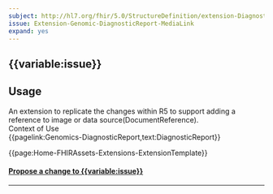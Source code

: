 ```yaml
---
subject: http://hl7.org/fhir/5.0/StructureDefinition/extension-DiagnosticReport.media.link
issue: Extension-Genomic-DiagnosticReport-MediaLink
expand: yes
---
```


## {{variable:issue}}


<h2 id='non-fql-header'>Usage</h2>
An extension to replicate the changes within R5 to support adding a reference to image or data source(DocumentReference).


<div id='extensionContextofUse'>
<div id='extension-Context-Use-title'>
Context of Use
</div>
<div id='extension-Context-Use-Profiles'>
{{pagelink:Genomics-DiagnosticReport,text:DiagnosticReport}}
</div>
</div>


{{page:Home-FHIRAssets-Extensions-ExtensionTemplate}}


<div id="Feedback" class="tabcontent">
<h4><a href='https://simplifier.net/guide/UK-Core-Implementation-Guide-STU3-Sequence/Home/ProfilesandExtensions/ExtensionLibrary/Extension-UKCore-DiagnosticReportMediaLink.page.md?version=current' target="_blank">Propose a change to {{variable:issue}} </a></h4>
</div>

---